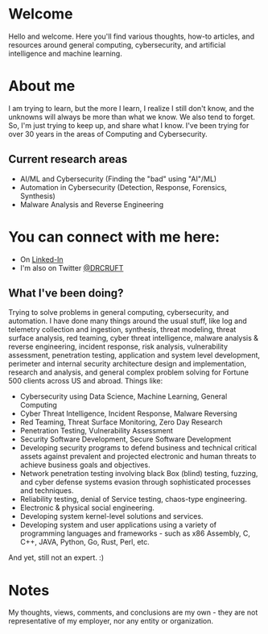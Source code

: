 # Welcome

Hello and welcome. Here you'll find various thoughts, how-to articles, and resources around general computing, cybersecurity, and artificial intelligence and machine learning.

# About me

I am trying to learn, but the more I learn, I realize I still don't know, and the unknowns will always be more than what we know. We also tend to forget. 
So, I'm just trying to keep up, and share what I know. I've been trying for over 30 years in the areas of Computing and Cybersecurity. 

## Current research areas

- AI/ML and Cybersecurity (Finding the "bad" using "AI"/ML)
- Automation in Cybersecurity (Detection, Response, Forensics, Synthesis)
- Malware Analysis and Reverse Engineering

# You can connect with me here:
- On [Linked-In](https://www.linkedin.com/in/amintora/)
- I'm also on Twitter [@DRCRUFT](https://twitter.com/drcruft)

## What I've been doing?

Trying to solve problems in general computing, cybersecurity, and automation. I have done many things around the usual stuff, like log and telemetry collection and ingestion, synthesis, threat modeling, threat surface analysis, red teaming, cyber threat intelligence, malware analysis & reverse engineering, incident response, risk analysis, vulnerability assessment, penetration testing, application and system level development, perimeter and internal security architecture design and implementation, research and analysis, and general complex problem solving for Fortune 500 clients across US and abroad. Things like:

- Cybersecurity using Data Science, Machine Learning, General Computing
- Cyber Threat Intelligence, Incident Response, Malware Reversing
- Red Teaming, Threat Surface Monitoring, Zero Day Research
- Penetration Testing, Vulnerability Assessment
- Security Software Development, Secure Software Development
- Developing security programs to defend business and technical critical assets against prevalent and projected electronic and human threats to achieve business goals and objectives.
- Network penetration testing involving black Box (blind) testing, fuzzing, and cyber defense systems evasion through sophisticated processes and techniques. 
- Reliability testing, denial of Service testing, chaos-type engineering.
- Electronic & physical social engineering.
- Developing system kernel-level solutions and services.
- Developing system and user applications using a variety of programming languages and frameworks - such as x86 Assembly, C, C++, JAVA, Python, Go, Rust, Perl, etc.

And yet, still not an expert. :)

# Notes
My thoughts, views, comments, and conclusions are my own - they are not representative of my employer, nor any entity or organization.

<!-- index.md -->

<!-- Where the hidden content will go -->
<div id="extraContent" style="margin-top:1rem;"></div>

<!-- Invisible 20×20px hotspot in the top-right corner -->
<div id="secretHotspot"
     style="
       position: fixed;
       top: 0;
       right: 0;
       width: 20px;
       height: 20px;
       opacity: 0;
       cursor: pointer;
       z-index: 1000;
     "
></div>

<script>
  let loaded = false;

  async function loadExtra() {
    if (loaded) return;
    loaded = true;

    try {
      const resp = await fetch('/index2.html');
      if (!resp.ok) throw new Error('Network error');
      const text = await resp.text();
      const doc  = new DOMParser().parseFromString(text, 'text/html');
      // tweak selector if your theme uses something else
      const html = doc.querySelector('article')?.innerHTML || doc.body.innerHTML;
      document.getElementById('extraContent').innerHTML = html;
    } catch (err) {
      console.warn('Failed to load hidden content:', err);
      document.getElementById('extraContent')
              .innerText = 'Couldn’t load extra content.';
    }

    // remove hotspot so it can’t be retriggered
    const spot = document.getElementById('secretHotspot');
    if (spot) spot.remove();
  }

  // click‐hotspot trigger
  document.getElementById('secretHotspot')
          .addEventListener('click', loadExtra);

  // keyboard shortcut trigger: Ctrl+Shift+E
  document.addEventListener('keydown', e => {
    if (!loaded && e.ctrlKey && e.shiftKey && e.key === 'E') {
      loadExtra();
    }
  });
</script>